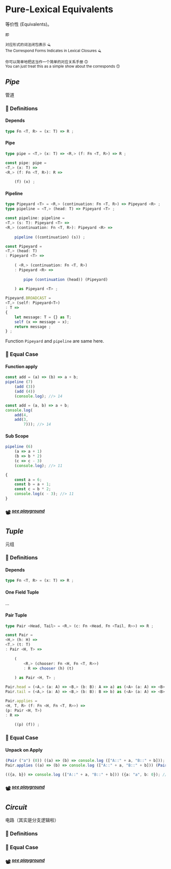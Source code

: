 # Pure-Lexical Equivalents

等价性 (Equivalents)。

<sup>即</sup>  

<sup>对应形式的词法闭包表示 🪒</sup>  
<sub>The Correspond Forms Indicates in Lexical Closures 🪒</sub>  

<sup>你可以简单地把这当作一个简单的对应关系手册 🙃</sup>  
<sub>You can just treat this as a simple show about the corresponds 🙃</sub>  


## *Pipe*

管道

[pipe playground]: https://www.typescriptlang.org/play/?#code/PQKhAIFgCh3CACAbAlgYwKYDsDOHwCCA4gAoAyAtAMwB0ADDHIqprvkQGIAilAjDVUbwoseMBgToMUOA5YxkgC4BPAA7454ADwAVADTgASgD5wAXnAAKAB4AucDoCU504fABuSTJIp1CqdAqfqq++Ba6eqY29k4u2oaRVgBm9poRRsbOZq4ekmgA9riK4CHq9qVhIhFRdg5ZpjBaCVEpsvLpJo72btkiAJAwfZZJzjbOngFB+D7qygCGAE4AJto6puHNVgVYiihYAK5zu4Wp7foZ9eAzGPPL8aYTUyWhqFiV1VYAFhhzSzGX11uK10DzyhRwxQqrww5Ree0qjX0URw-3sgMWwLWcUam0s212ByOKBObVWBk6aNCQPu2OgAzpUPhVjxhQJh2OWFGOEc4zBRSuVIx5iqSK+Pz+dRglNmQpBtPpQ3iiRZOz27OJWFOZIug2lN1lJnlCr6FS2rLVRMKYt+PKs6OWzkGg2ccxwApldzlExg9qWNAAQoYAPIELgAYQIAGUdMLEcq8EhWr6QY4pQ5aQBvQZIDDFAC2GBwODmAHMYemLBmAL7gV0OCZ9BNJKzWOIFoulyrWRwNha5-YLeTt4tl3LQGvegLAacz6fgWfzmeSSyWS4wLMM0JWABEAD99wfdyUB-gIcoc+BDwft6Ntjh8jmaEh8iWe066Xfir8VhZLHNLpYABGlxzOAADU4CAQ2jJvFYADsjp0kM35WFQPKDMhSwrJYAAs6FISq96Ps+r7uIupi8Dh74mnCsGWAAbKmBGgb0oEQbwTF9EMgFxDxEAAEycUMaBxCJFDgGhGGEQ+GBPi+PbkeAvC8DAVajG+AQrmu0AbjRfiWHuV5HhgACOhxIOAADuKCKJ8l5GTeZq4DJcmkdRn61lhwp-gYwFxGxkENneLkkZYGHfrhBjhVhlhUFFSF9AhPJkdOFFUXSgy6X0HkseA9ENtl4LFDxFgBbwBUeSJFh8eA-EVeCIUvni4DiWhKXABRKl0lWqnqe4QA

### 🌋 Definitions

#### Depends

~~~ ts
type Fn <T, R> = (x: T) => R ;
~~~

#### Pipe

~~~ ts
type pipe = <T,> (x: T) => <R,> (f: Fn <T, R>) => R ;

const pipe: pipe = 
<T,> (x: T) => 
<R,> (f: Fn <T, R>): R => 
	
	(f) (x) ;
~~~

#### Pipeline

~~~ ts
type Pipeyard <T> = <R,> (continuation: Fn <T, R>) => Pipeyard <R> ;
type pipeline = <T,> (head: T) => Pipeyard <T> ;

const pipeline: pipeline = 
<T,> (s: T): Pipeyard <T> => 
<R,> (continuation: Fn <T, R>): Pipeyard <R> => 
	
	pipeline ((continuation) (s)) ;
~~~

~~~ ts
const Pipeyard = 
<T,> (head: T)
: Pipeyard <T> => 
	
	( <R,> (continuation: Fn <T, R>)
	: Pipeyard <R> => 
		
		pipe (continuation (head)) (Pipeyard) 
	
	) as Pipeyard <T> ;

Pipeyard.BROADCAST = 
<T,> (self: Pipeyard<T>)
: T => 
{
	let message: T = {} as T;
	self (x => message = x);
	return message ;
} ;
~~~

Function `Pipeyard` and `pipeline` are same here.

### 🥩 Equal Case

#### Function apply

~~~ ts
const add = (a) => (b) => a + b;
pipeline (7) 
	(add (3))
	(add (4))
	(console.log); //> 14
~~~

~~~ ts
const add = (a, b) => a + b;
console.log(
	add(4,
	add(3,
		7))); //> 14
~~~

#### Sub Scope

~~~ ts
pipeline (6)
	(a => a + 1)
	(b => b * 2)
	(c => c - 3)
	(console.log); //> 11
~~~

~~~ ts
{
	const a = 6;
	const b = a + 1;
	const c = b * 2;
	console.log(c - 3); //> 11
}
~~~

### 📽 <sup>[*see playground*][pipe playground]</sup>

## *Tuple*

元组

[tuple playground]: https://www.typescriptlang.org/play/?#code/PQKhAIFgCh3CACAbAlgYwKYDsDOHwCGA5gA5IC0AzAHQAMMciqmu+RAZgCYUCM1lDeFFjxgMcdAAuATxL4AYlnAAeACoAacACUAfOAC84ABQAPAFzhVASgN6t4ANwwZc8AAUCKAE4qAEhgJOTVVPJD1DZS11PSM0C0U-AKDwBLVQzV0dG307Rwk0AHtcSXdPH0MYZV9o4wALC19svUqNGMkLaxgLD28-YPDm6ABIGCGjUaHImtjagoK8L3ilKs1UjW0dLImLexzwNFn5jB8jWpsjSRtR0ZsCHFLelcs9J2gYHq9qWqSDY2UAQWmBAs-yaKgAQtMAEYWcFWEG2Qi3e5GAExYHgUGI5TgmIw8BwxFY14faiSUK-VGA9EgsE46Gw+EExFQ5F-f40zF03HGfGEvaE17vMrUAgkMgoDD3CrQJ7rXTGdhLPopZbyzZgmBGEjdMoq1RbaA7RHXYZGbXndhWGxCt7QYAOx0O8BOl2OiSgcAAVywJAIaAA1qJ8kUcAUkBhqEgCkRjAAiAB+SeTSfAKbTybjVlenpIXq8+BwMgjomMH3jBCzxlo1uMRgIYKMrMRhVw4cj0djRgA2nH-mYzHHwABqQiaOPggdD0dQgC61pzEDzBfARekJZAwAenzFEqldYbiKbYNbYYjUZjxl7-cHI7H4AnU7vc9rRnLRjjlfONezME9GAARy9AgkHAAB3FBJFqUtzQAbwITQoQAXxPUN2wvLtryfUcEIfSdbxnedzngixPzjRCLFoFDbSAA

### 🌋 Definitions

#### Depends

~~~ ts
type Fn <T, R> = (x: T) => R ;
~~~

#### One Field Tuple

...

#### Pair Tuple

~~~ ts
type Pair <Head, Tail> = <R,> (c: Fn <Head, Fn <Tail, R>>) => R ;

const Pair = 
<H,> (h: H) => 
<T,> (t: T)
: Pair <H, T> => 
	
	(
		<R,> (chooser: Fn <H, Fn <T, R>>)
		: R => chooser (h) (t) 
	
	) as Pair <H, T> ;

Pair.head = (<A,> (a: A) => <B,> (b: B): A => a) as (<A> (a: A) => <B> (b: B) => A) ;
Pair.tail = (<A,> (a: A) => <B,> (b: B): B => b) as (<A> (a: A) => <B> (b: B) => B) ;

Pair.applies = 
<H, T, R> (f: Fn <H, Fn <T, R>>) => 
(p: Pair <H, T>)
: R => 
	
	((p) (f)) ;
~~~

### 🥩 Equal Case

#### Unpack on Apply

~~~ ts
(Pair ("a") (0)) ((a) => (b) => console.log (["A::" + a, "B::" + b])); //> ["A::a", "B::0"]
Pair.applies ((a) => (b) => console.log (["A::" + a, "B::" + b])) (Pair ("a") (0)); //> ["A::a", "B::0"]
~~~

~~~ ts
(({a, b}) => console.log (["A::" + a, "B::" + b])) ({a: "a", b: 0}); //> ["A::a", "B::0"]
~~~

### 📽 <sup>[*see playground*][tuple playground]</sup>

## *Circuit*

电路（其实是分支逻辑啦）

[circuit playground]: ...

### 🌋 Definitions

### 🥩 Equal Case

### 📽 <sup>[*see playground*][circuit playground]</sup>


